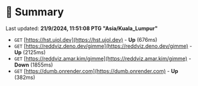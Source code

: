 # 📖 Summary
Last updated: **21/9/2024, 11:51:08 PTG "Asia/Kuala_Lumpur"**

- `GET` [https://hst.ujol.dev](https://hst.ujol.dev) - **Up** (676ms)
- `GET` [https://reddviz.deno.dev/gimme](https://reddviz.deno.dev/gimme) - **Up** (2125ms)
- `GET` [https://reddviz.amar.kim/gimme](https://reddviz.amar.kim/gimme) - **Down** (1855ms)
- `GET` [https://dumb.onrender.com](https://dumb.onrender.com) - **Up** (382ms)
